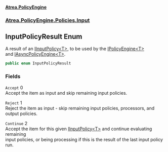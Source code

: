 #### [Atrea.PolicyEngine](./index.md 'index')
### [Atrea.PolicyEngine.Policies.Input](./Atrea-PolicyEngine-Policies-Input.md 'Atrea.PolicyEngine.Policies.Input')
## InputPolicyResult Enum
A result of an [IInputPolicy&lt;T&gt;](./Atrea-PolicyEngine-Policies-Input-IInputPolicy-T-.md 'Atrea.PolicyEngine.Policies.Input.IInputPolicy&lt;T&gt;'), to be used by the [IPolicyEngine&lt;T&gt;](./Atrea-PolicyEngine-IPolicyEngine-T-.md 'Atrea.PolicyEngine.IPolicyEngine&lt;T&gt;')  
and [IAsyncPolicyEngine&lt;T&gt;](./Atrea-PolicyEngine-IAsyncPolicyEngine-T-.md 'Atrea.PolicyEngine.IAsyncPolicyEngine&lt;T&gt;').  
```csharp
public enum InputPolicyResult
```
### Fields
<a name='Atrea-PolicyEngine-Policies-Input-InputPolicyResult-Accept'></a>
`Accept` 0  
Accept the item as input and skip remaining input policies.  
  
<a name='Atrea-PolicyEngine-Policies-Input-InputPolicyResult-Reject'></a>
`Reject` 1  
Reject the item as input - skip remaining input policies, processors, and output policies.  
  
<a name='Atrea-PolicyEngine-Policies-Input-InputPolicyResult-Continue'></a>
`Continue` 2  
Accept the item for this given [IInputPolicy&lt;T&gt;](./Atrea-PolicyEngine-Policies-Input-IInputPolicy-T-.md 'Atrea.PolicyEngine.Policies.Input.IInputPolicy&lt;T&gt;') and continue evaluating remaining  
input policies, or being processing if this is the result of the last input policy run.  
  
